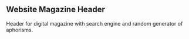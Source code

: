 Website Magazine Header
-----------------------

Header for digital magazine with search engine and random generator of aphorisms.